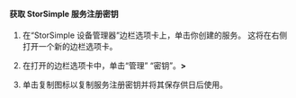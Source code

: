 #### <a name="to-get-the-storsimple-service-registration-key"></a>获取 StorSimple 服务注册密钥

1.  在“StorSimple 设备管理器”边栏选项卡上，单击你创建的服务。 这将在右侧打开一个新的边栏选项卡。

2.  在打开的边栏选项卡中，单击“管理” “密钥”。**&gt;**

3.  单击复制图标以复制服务注册密钥并将其保存供日后使用。

<!--HONumber=Nov16_HO4-->


